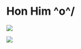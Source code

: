 # Hon Him ^o^/

<picture>
  <source
    srcset="https://github-readme-stats.vercel.app/api?username=honhimW&show_icons=true&card_width=500&hide_title=true&theme=radical"
    media="(prefers-color-scheme: dark)"
  />
  <source
    srcset="https://github-readme-stats.vercel.app/api?username=honhimW&show_icons=true&card_width=500&hide_title=true&theme=catppuccin_latte"
    media="(prefers-color-scheme: light), (prefers-color-scheme: no-preference)"
  />
  <img src="https://github-readme-stats.vercel.app/api?username=honhimW&show_icons=true" />
</picture>
<p/>
<picture>
  <source
    srcset="https://github-readme-stats.vercel.app/api/top-langs?username=honhimW&theme=radical&layout=compact&langs_count=8&card_width=500&hide_title=true&hide=html,css"
    media="(prefers-color-scheme: dark)"
  />
  <source
    srcset="https://github-readme-stats.vercel.app/api/top-langs?username=honhimW&theme=catppuccin_latte&layout=compact&langs_count=8&card_width=500&hide_title=true&hide=html,css"
    media="(prefers-color-scheme: light), (prefers-color-scheme: no-preference)"
  />
  <img src="https://github-readme-stats.vercel.app/api/top-langs?username=honhimW&layout=compact&langs_count=8&hide=html,css" />
</picture>

<!--
**honhimW/honhimW** is a ✨ _special_ ✨ repository because its `README.md` (this file) appears on your GitHub profile.

Here are some ideas to get you started:

- 🔭 I’m currently working on ...
- 🌱 I’m currently learning ...
- 👯 I’m looking to collaborate on ...
- 🤔 I’m looking for help with ...
- 💬 Ask me about ...
- 📫 How to reach me: ...
- 😄 Pronouns: ...
- ⚡ Fun fact: ...
-->
